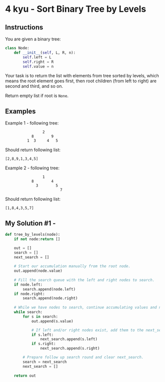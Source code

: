 # 4 kyu - Sort Binary Tree by Levels
## Instructions
You are given a binary tree:
```python
class Node:
    def __init__(self, L, R, n):
        self.left = L
        self.right = R
        self.value = n
```

Your task is to return the list with elements from tree sorted by levels, which means the root element goes first, then root children (from left to right) are second and third, and so on.

Return empty list if root is `None`.

## Examples
Example 1 - following tree:
```
                 2
            8        9
          1  3     4   5
```
Should return following list:
```
[2,8,9,1,3,4,5]
```

Example 2 - following tree:
```
                 1
            8        4
              3        5
                         7
```
Should return following list:
```
[1,8,4,3,5,7]
```

## My Solution #1 - 
```python
def tree_by_levels(node):
    if not node:return []

    out = []
    search = []
    next_search = []
    
    # Start our accumulation manually from the root node.
    out.append(node.value)
    
    # Fill the search queue with the left and right nodes to search.
    if node.left:
        search.append(node.left)
    if node.right:
        search.append(node.right)
    
    # While we have nodes to search, continue accumulating values and next nodes to search.
    while search:
        for s in search:
            out.append(s.value)

            # If left and/or right nodes exist, add them to the next_search queue.
            if s.left:
                next_search.append(s.left)
            if s.right:
                next_search.append(s.right)

        # Prepare follow up search round and clear next_search.
        search = next_search
        next_search = []
    
    return out
```